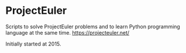 # ProjectEuler

Scripts to solve ProjectEuler problems and to learn Python programming language at the same time.
https://projecteuler.net/

Initially started at 2015.
